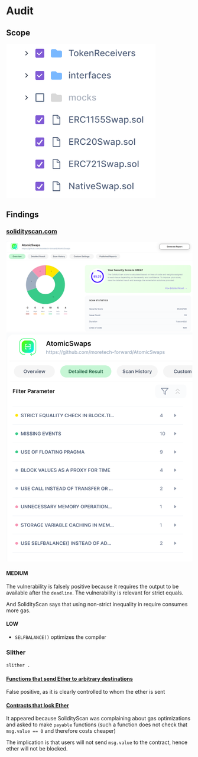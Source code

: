 # Audit

## Scope

![alt text](image-1.png)

## Findings

### [solidityscan.com](solidityscan.com)

![alt text](image-2.png)
![alt text](image.png)

#### MEDIUM

The vulnerability is falsely positive because it requires the output to be available after the `deadline`.
The vulnerability is relevant for strict equals.

And SolidityScan says that using non-strict inequality in require consumes more gas.

#### LOW

- `SELFBALANCE()` optimizes the compiler

### Slither

```sh
slither .
```

#### [Functions that send Ether to arbitrary destinations](https://github.com/crytic/slither/wiki/Detector-Documentation#functions-that-send-ether-to-arbitrary-destinations)

False positive, as it is clearly controlled to whom the ether is sent

#### [Contracts that lock Ether](https://github.com/crytic/slither/wiki/Detector-Documentation#contracts-that-lock-ether)

It appeared because SolidityScan was complaining about gas optimizations and asked to make `payable` functions (such a function does not check that `msg.value == 0` and therefore costs cheaper)

The implication is that users will not send `msg.value` to the contract, hence ether will not be blocked.
